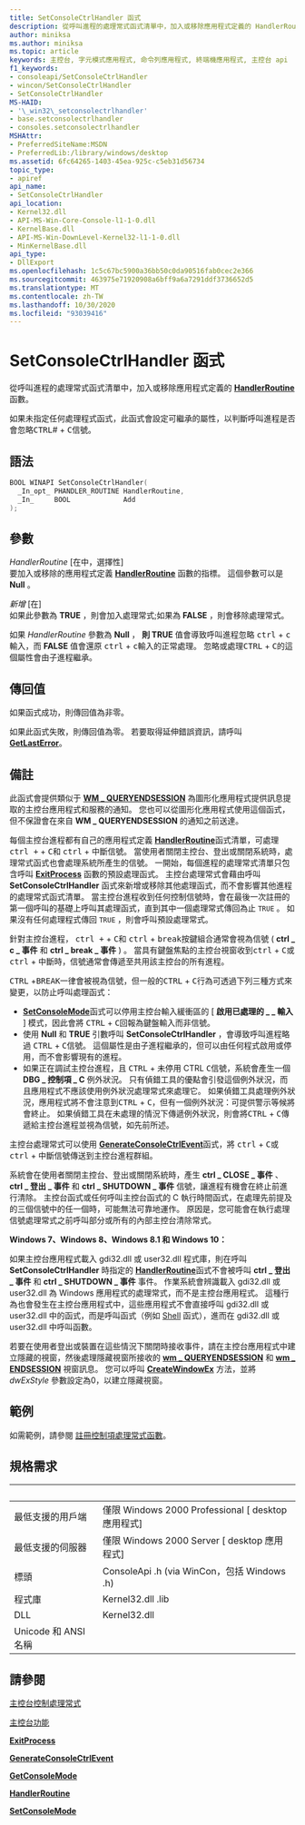 ```yaml
---
title: SetConsoleCtrlHandler 函式
description: 從呼叫進程的處理常式函式清單中，加入或移除應用程式定義的 HandlerRoutine 函數。
author: miniksa
ms.author: miniksa
ms.topic: article
keywords: 主控台, 字元模式應用程式, 命令列應用程式, 終端機應用程式, 主控台 api
f1_keywords:
- consoleapi/SetConsoleCtrlHandler
- wincon/SetConsoleCtrlHandler
- SetConsoleCtrlHandler
MS-HAID:
- '\_win32\_setconsolectrlhandler'
- base.setconsolectrlhandler
- consoles.setconsolectrlhandler
MSHAttr:
- PreferredSiteName:MSDN
- PreferredLib:/library/windows/desktop
ms.assetid: 6fc64265-1403-45ea-925c-c5eb31d56734
topic_type:
- apiref
api_name:
- SetConsoleCtrlHandler
api_location:
- Kernel32.dll
- API-MS-Win-Core-Console-l1-1-0.dll
- KernelBase.dll
- API-MS-Win-DownLevel-Kernel32-l1-1-0.dll
- MinKernelBase.dll
api_type:
- DllExport
ms.openlocfilehash: 1c5c67bc5900a36bb50c0da90516fab0cec2e366
ms.sourcegitcommit: 463975e71920908a6bff9a6a7291ddf3736652d5
ms.translationtype: MT
ms.contentlocale: zh-TW
ms.lasthandoff: 10/30/2020
ms.locfileid: "93039416"
---
```

# <a name="setconsolectrlhandler-function"></a>SetConsoleCtrlHandler 函式

從呼叫進程的處理常式函式清單中，加入或移除應用程式定義的 [**HandlerRoutine**](handlerroutine.md) 函數。

如果未指定任何處理程式函式，此函式會設定可繼承的屬性，以判斷呼叫進程是否會忽略<kbd>CTRL</kbd># + <kbd>C</kbd>信號。

## <a name="syntax"></a>語法

```C
BOOL WINAPI SetConsoleCtrlHandler(
  _In_opt_ PHANDLER_ROUTINE HandlerRoutine,
  _In_     BOOL             Add
);
```

## <a name="parameters"></a>參數

*HandlerRoutine* \[在中，選擇性\]  
要加入或移除的應用程式定義 [**HandlerRoutine**](handlerroutine.md) 函數的指標。 這個參數可以是 **Null** 。

*新增* \[在\]  
如果此參數為 **TRUE** ，則會加入處理常式;如果為 **FALSE** ，則會移除處理常式。

如果 *HandlerRoutine* 參數為 **Null** ， **則 TRUE** 值會導致呼叫進程忽略 <kbd>ctrl</kbd> + <kbd>c</kbd>輸入，而 **FALSE** 值會還原 <kbd>ctrl</kbd> + <kbd>c</kbd>輸入的正常處理。 忽略或處理<kbd>CTRL</kbd> + <kbd>C</kbd>的這個屬性會由子進程繼承。

## <a name="return-value"></a>傳回值

如果函式成功，則傳回值為非零。

如果此函式失敗，則傳回值為零。 若要取得延伸錯誤資訊，請呼叫 [**GetLastError**](https://msdn.microsoft.com/library/windows/desktop/ms679360)。

## <a name="remarks"></a>備註

此函式會提供類似于 [**WM \_ QUERYENDSESSION**](https://msdn.microsoft.com/library/windows/desktop/aa376890) 為圖形化應用程式提供訊息提取的主控台應用程式和服務的通知。 您也可以從圖形化應用程式使用這個函式，但不保證會在來自 **WM \_ QUERYENDSESSION** 的通知之前送達。

每個主控台進程都有自己的應用程式定義 [**HandlerRoutine**](handlerroutine.md)函式清單，可處理 <kbd>ctrl +</kbd> + <kbd>C</kbd>和 <kbd>ctrl</kbd> + <kbd>中斷</kbd>信號。 當使用者關閉主控台、登出或關閉系統時，處理常式函式也會處理系統所產生的信號。 一開始，每個進程的處理常式清單只包含呼叫 [**ExitProcess**](https://msdn.microsoft.com/library/windows/desktop/ms682658) 函數的預設處理函式。 主控台處理常式會藉由呼叫 **SetConsoleCtrlHandler** 函式來新增或移除其他處理函式，而不會影響其他進程的處理常式函式清單。 當主控台進程收到任何控制信號時，會在最後一次註冊的第一個呼叫的基礎上呼叫其處理函式，直到其中一個處理常式傳回為止 `TRUE` 。 如果沒有任何處理程式傳回 `TRUE` ，則會呼叫預設處理常式。

針對主控台進程， <kbd>ctrl +</kbd> + <kbd>C</kbd>和 <kbd>ctrl</kbd> + <kbd>break</kbd>按鍵組合通常會視為信號 ( **ctrl \_ c \_ 事件** 和 **ctrl \_ break \_ 事件** ) 。 當具有鍵盤焦點的主控台視窗收到<kbd>ctrl</kbd> + <kbd>C</kbd>或<kbd>ctrl</kbd> + <kbd>中斷</kbd>時，信號通常會傳遞至共用該主控台的所有進程。

<kbd>CTRL</kbd> +<kbd>BREAK</kbd>一律會被視為信號，但一般的<kbd>CTRL</kbd> + <kbd>C</kbd>行為可透過下列三種方式來變更，以防止呼叫處理函式：

- [**SetConsoleMode**](setconsolemode.md)函式可以停用主控台輸入緩衝區的 [ **啟用已處理的 \_ \_ 輸入** ] 模式，因此會將 <kbd>CTRL</kbd> + <kbd>C</kbd>回報為鍵盤輸入而非信號。
- 使用 **Null** 和 **TRUE** 引數呼叫 **SetConsoleCtrlHandler** ，會導致呼叫進程略過 <kbd>CTRL</kbd> + <kbd>C</kbd>信號。 這個屬性是由子進程繼承的，但可以由任何程式啟用或停用，而不會影響現有的進程。
- 如果正在調試主控台進程，且 <kbd>CTRL</kbd> + 未停用 CTRL <kbd>C</kbd>信號，系統會產生一個 **DBG \_ 控制項 \_ C** 例外狀況。 只有偵錯工具的優點會引發這個例外狀況，而且應用程式不應該使用例外狀況處理常式來處理它。 如果偵錯工具處理例外狀況，應用程式將不會注意到<kbd>CTRL</kbd> + <kbd>C</kbd>，但有一個例外狀況：可提供警示等候將會終止。 如果偵錯工具在未處理的情況下傳遞例外狀況，則會將<kbd>CTRL</kbd> + <kbd>C</kbd>傳遞給主控台進程並視為信號，如先前所述。

主控台處理常式可以使用 [**GenerateConsoleCtrlEvent**](generateconsolectrlevent.md)函式，將 <kbd>ctrl</kbd> + <kbd>C</kbd>或 <kbd>ctrl</kbd> + <kbd>中斷</kbd>信號傳送到主控台進程群組。

系統會在使用者關閉主控台、登出或關閉系統時，產生 **ctrl \_ CLOSE \_ 事件** 、 **ctrl \_ 登出 \_ 事件** 和 **ctrl \_ SHUTDOWN \_ 事件** 信號，讓進程有機會在終止前進行清除。 主控台函式或任何呼叫主控台函式的 C 執行時間函式，在處理先前提及的三個信號中的任一個時，可能無法可靠地運作。 原因是，您可能會在執行處理信號處理常式之前呼叫部分或所有的內部主控台清除常式。

**Windows 7、Windows 8、Windows 8.1 和 Windows 10：**

如果主控台應用程式載入 gdi32.dll 或 user32.dll 程式庫，則在呼叫 **SetConsoleCtrlHandler** 時指定的 [**HandlerRoutine**](handlerroutine.md)函式不會被呼叫 **ctrl \_ 登出 \_ 事件** 和 **ctrl \_ SHUTDOWN \_ 事件** 事件。 作業系統會辨識載入 gdi32.dll 或 user32.dll 為 Windows 應用程式的處理常式，而不是主控台應用程式。 這種行為也會發生在主控台應用程式中，這些應用程式不會直接呼叫 gdi32.dll 或 user32.dll 中的函式，而是呼叫函式（例如 [Shell](https://msdn.microsoft.com/library/windows/desktop/bb776426) 函式），進而在 gdi32.dll 或 user32.dll 中呼叫函數。

若要在使用者登出或裝置在這些情況下關閉時接收事件，請在主控台應用程式中建立隱藏的視窗，然後處理隱藏視窗所接收的 [**wm \_ QUERYENDSESSION**](https://msdn.microsoft.com/library/windows/desktop/aa376890) 和 [**wm \_ ENDSESSION**](https://msdn.microsoft.com/library/windows/desktop/aa376889) 視窗訊息。 您可以呼叫 [**CreateWindowEx**](https://msdn.microsoft.com/library/windows/desktop/ms632680) 方法，並將 *dwExStyle* 參數設定為0，以建立隱藏視窗。

## <a name="examples"></a>範例

如需範例，請參閱 [註冊控制項處理常式函數](registering-a-control-handler-function.md)。

## <a name="requirements"></a>規格需求

| &nbsp; | &nbsp; |
|-|-|
| 最低支援的用戶端 | 僅限 Windows 2000 Professional \[ desktop 應用程式\] |
| 最低支援的伺服器 | 僅限 Windows 2000 Server \[ desktop 應用程式\] |
| 標頭 | ConsoleApi .h (via WinCon，包括 Windows .h)  |
| 程式庫 | Kernel32.dll .lib |
| DLL | Kernel32.dll |
| Unicode 和 ANSI 名稱 | |

## <a name="see-also"></a>請參閱

[主控台控制處理常式](console-control-handlers.md)

[主控台功能](console-functions.md)

[**ExitProcess**](https://msdn.microsoft.com/library/windows/desktop/ms682658)

[**GenerateConsoleCtrlEvent**](generateconsolectrlevent.md)

[**GetConsoleMode**](getconsolemode.md)

[**HandlerRoutine**](handlerroutine.md)

[**SetConsoleMode**](setconsolemode.md)
